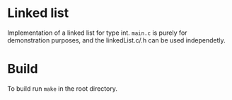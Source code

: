 # Linked list 

Implementation of a linked list for type int. `main.c` is purely for demonstration purposes, and the linkedList.c/.h can be used independetly.

# Build
To build run `make` in the root directory.
